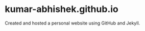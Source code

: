 kumar-abhishek.github.io
=====================
Created and hosted a personal website using GitHub and Jekyll. 
